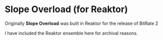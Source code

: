 # Slope Overload (for Reaktor)
Originally __Slope Overload__ was built in Reaktor for the release of BitRate 2

I have included the Reaktor ensemble here for archival reasons.